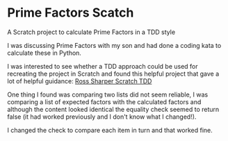 # Prime Factors Scatch

A Scratch project to calculate Prime Factors in a TDD style

I was discussing Prime Factors with my son and had done a coding kata to calculate these in Python. 

I was interested to see whether a TDD approach could be used for recreating the project in Scratch and found this helpful project that gave a lot of helpful guidance: [Ross Sharper Scratch TDD](https://github.com/rossharper/ScratchTDD)

One thing I found was comparing two lists did not seem reliable, I was comparing a list of expected factors with the calculated factors and although the content looked identical the equality check seemed to return false (it had worked previously and I don't know what I changed!).

I changed the check to compare each item in turn and that worked fine.

